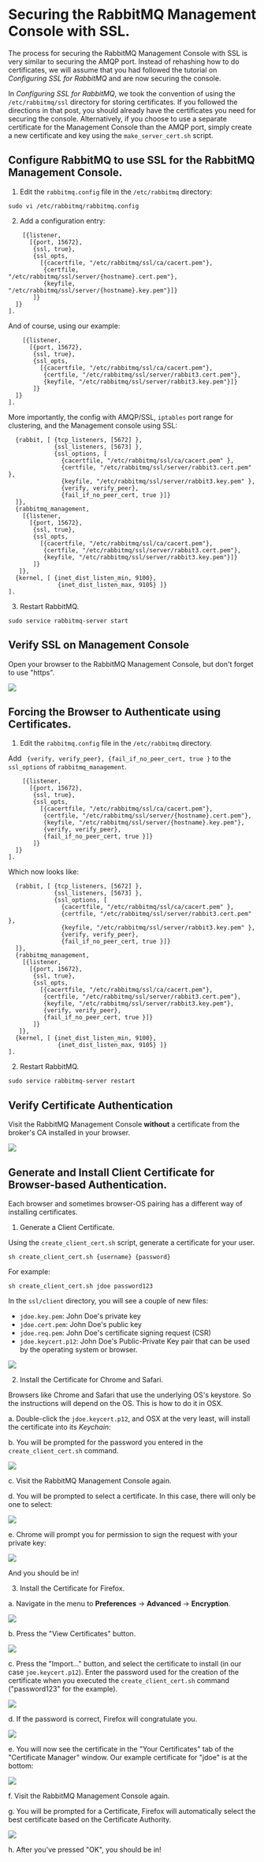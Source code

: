 # Securing the RabbitMQ Management Console with SSL.

The process for securing the RabbitMQ Management Console with SSL is very similar to securing the AMQP port.  Instead of rehashing how to do certificates, we will assume that you had followed the tutorial on *Configuring SSL for RabbitMQ* and are now securing the console.

In *Configuring SSL for RabbitMQ*, we took the convention of using the `/etc/rabbitmq/ssl` directory for storing certificates.  If you followed the directions in that post, you should already have the certificates you need for securing the console.  Alternatively, if you choose to use a separate certificate for the Management Console than the AMQP port, simply create a new certificate and key using the `make_server_cert.sh` script.

## Configure RabbitMQ to use SSL for the RabbitMQ Management Console.

1.  Edit the `rabbitmq.config` file in the `/etc/rabbitmq` directory:

  `sudo vi /etc/rabbitmq/rabbitmq.config`

2.  Add a configuration entry:

  ```[{rabbitmq_management,
      [{listener, 
        [{port, 15672},
         {ssl, true},
         {ssl_opts, 
           [{cacertfile, "/etc/rabbitmq/ssl/ca/cacert.pem"},
            {certfile,   "/etc/rabbitmq/ssl/server/{hostname}.cert.pem"},
            {keyfile,    "/etc/rabbitmq/ssl/server/{hostname}.key.pem"}]}
         ]}
    ]}
  ].
```

  And of course, using our example:

  ```[{rabbitmq_management,
      [{listener, 
        [{port, 15672},
         {ssl, true},
         {ssl_opts, 
           [{cacertfile, "/etc/rabbitmq/ssl/ca/cacert.pem"},
            {certfile, "/etc/rabbitmq/ssl/server/rabbit3.cert.pem"},
            {keyfile, "/etc/rabbitmq/ssl/server/rabbit3.key.pem"}]}
         ]}
    ]}
  ].
```

  More importantly, the config with AMQP/SSL, `iptables` port range for clustering, and the Management console using SSL:

  ```[
    {rabbit, [ {tcp_listeners, [5672] },
               {ssl_listeners, [5673] },
               {ssl_options, [
                 {cacertfile, "/etc/rabbitmq/ssl/ca/cacert.pem" },
                 {certfile, "/etc/rabbitmq/ssl/server/rabbit3.cert.pem" },
                 {keyfile, "/etc/rabbitmq/ssl/server/rabbit3.key.pem" },
                 {verify, verify_peer},
                 {fail_if_no_peer_cert, true }]}
    ]},
    {rabbitmq_management,
      [{listener, 
        [{port, 15672},
         {ssl, true},
         {ssl_opts, 
           [{cacertfile, "/etc/rabbitmq/ssl/ca/cacert.pem"},
            {certfile, "/etc/rabbitmq/ssl/server/rabbit3.cert.pem"},
            {keyfile, "/etc/rabbitmq/ssl/server/rabbit3.key.pem"}]}
         ]}
     ]},
    {kernel, [ {inet_dist_listen_min, 9100}, 
                {inet_dist_listen_max, 9105} ]}
  ].
```

3.  Restart RabbitMQ.

  `sudo service rabbitmq-server start`


## Verify SSL on Management Console

Open your browser to the RabbitMQ Management Console, but don't forget to use "https".

<a href="https://dl.dropbox.com/u/12311372/RabbitMQ-Doc/i13.png"><img style="max-height: 500px;"
  src="https://dl.dropbox.com/u/12311372/RabbitMQ-Doc/i13.png">
</a>

## Forcing the Browser to Authenticate using Certificates.

1.  Edit the `rabbitmq.config` file in the `/etc/rabbitmq` directory.

  Add `	{verify, verify_peer}, {fail_if_no_peer_cert, true }` to the `ssl_options`  of `rabbitmq_management`.

  ```[{rabbitmq_management,
      [{listener, 
        [{port, 15672},
         {ssl, true},
         {ssl_opts, 
           [{cacertfile, "/etc/rabbitmq/ssl/ca/cacert.pem"},
            {certfile, "/etc/rabbitmq/ssl/server/{hostname}.cert.pem"},
            {keyfile, "/etc/rabbitmq/ssl/server/{hostname}.key.pem"},
            {verify, verify_peer},
            {fail_if_no_peer_cert, true }]}
         ]}
    ]}
  ].
```

  Which now looks like:

  ```[
    {rabbit, [ {tcp_listeners, [5672] },
               {ssl_listeners, [5673] },
               {ssl_options, [
                 {cacertfile, "/etc/rabbitmq/ssl/ca/cacert.pem" },
                 {certfile, "/etc/rabbitmq/ssl/server/rabbit3.cert.pem" },
                 {keyfile, "/etc/rabbitmq/ssl/server/rabbit3.key.pem" },
                 {verify, verify_peer},
                 {fail_if_no_peer_cert, true }]}
    ]},
    {rabbitmq_management,
      [{listener, 
        [{port, 15672},
         {ssl, true},
         {ssl_opts, 
           [{cacertfile, "/etc/rabbitmq/ssl/ca/cacert.pem"},
            {certfile, "/etc/rabbitmq/ssl/server/rabbit3.cert.pem"},
            {keyfile, "/etc/rabbitmq/ssl/server/rabbit3.key.pem"},
            {verify, verify_peer},
            {fail_if_no_peer_cert, true }]}
         ]}
     ]},
    {kernel, [ {inet_dist_listen_min, 9100}, 
                {inet_dist_listen_max, 9105} ]}
  ].
```

2.  Restart RabbitMQ.

  `sudo service rabbitmq-server restart`

##  Verify Certificate Authentication

Visit the RabbitMQ Management Console **without** a certificate from the broker's CA installed in your browser.

<a href="https://dl.dropbox.com/u/12311372/RabbitMQ-Doc/i14.png"><img style="max-width: 700px;"
  src="https://dl.dropbox.com/u/12311372/RabbitMQ-Doc/i14.png">
</a>

## Generate and Install Client Certificate for Browser-based Authentication.

Each browser and sometimes browser-OS pairing has a different way of installing certificates.  

1.  Generate a Client Certificate.

  Using the `create_client_cert.sh` script, generate a certificate for your user.

  `sh create_client_cert.sh {username} {password}`

  For example:

  `sh create_client_cert.sh jdoe password123`

  In the `ssl/client` directory, you will see a couple of new files:

  - `jdoe.key.pem`:  John Doe's private key
  - `jdoe.cert.pem`:  John Doe's public key
  - `jdoe.req.pem`:  John Doe's certificate signing request (CSR)
  - `jdoe.keycert.p12`:  John Doe's Public-Private Key pair that can be used by the operating system or browser.

  <a href="https://dl.dropbox.com/u/12311372/RabbitMQ-Doc/i15.png"><img style="max-height: 500px;"
  src="https://dl.dropbox.com/u/12311372/RabbitMQ-Doc/i15.png">
</a>

2.  Install the Certificate for Chrome and Safari.

  Browsers like Chrome and Safari that use the underlying OS's keystore.  So the instructions will depend on the OS.  This is how to do it in OSX.

  a.  Double-click the `jdoe.keycert.p12`, and OSX at the very least, will install the certificate into its *Keychain*:

  b.  You will be prompted for the password you entered in the `create_client_cert.sh` command.

  <a href="https://dl.dropbox.com/u/12311372/RabbitMQ-Doc/i16.png"><img style="max-height: 500px;"
  src="https://dl.dropbox.com/u/12311372/RabbitMQ-Doc/i16.png">
</a>

  c.  Visit the RabbitMQ Management Console again.

  d.  You will be prompted to select a certificate.  In this case, there will only be one to select:

  <a href="https://dl.dropbox.com/u/12311372/RabbitMQ-Doc/i17.png"><img style="max-width: 700px;"
  src="https://dl.dropbox.com/u/12311372/RabbitMQ-Doc/i17.png">
</a>

  e.  Chrome will prompt you for permission to sign the request with your private key:

  <a href="https://dl.dropbox.com/u/12311372/RabbitMQ-Doc/i18.png"><img style="max-width: 700px;"
  src="https://dl.dropbox.com/u/12311372/RabbitMQ-Doc/i18.png">
</a>

  And you should be in!

3.    Install the Certificate for Firefox.

  a.  Navigate in the menu to **Preferences** -> **Advanced** -> **Encryption**.

  <a href="https://dl.dropbox.com/u/12311372/RabbitMQ-Doc/i19.png"><img style="max-width: 700px;"
  src="https://dl.dropbox.com/u/12311372/RabbitMQ-Doc/i19.png">
</a>

  b.  Press the "View Certificates" button.

  <a href="https://dl.dropbox.com/u/12311372/RabbitMQ-Doc/i20.png"><img style="max-width: 700px;"
  src="https://dl.dropbox.com/u/12311372/RabbitMQ-Doc/i20.png">
</a>

  c.  Press the "Import..." button, and select the certificate to install (in our case `joe.keycert.p12`).  Enter the password used for the creation of the certificate when you executed the `create_client_cert.sh` command ("password123" for the example).

  <a href="https://dl.dropbox.com/u/12311372/RabbitMQ-Doc/i21.png"><img style="max-width: 700px;"
  src="https://dl.dropbox.com/u/12311372/RabbitMQ-Doc/i21.png">
</a>

  d.  If the password is correct, Firefox will congratulate you.

  <a href="https://dl.dropbox.com/u/12311372/RabbitMQ-Doc/i22.png"><img style="max-width: 700px;"
  src="https://dl.dropbox.com/u/12311372/RabbitMQ-Doc/i22.png">
</a>

  e.  You will now see the certificate in the "Your Certificates" tab of the "Certificate Manager" window.  Our example certificate for "jdoe" is at the bottom:

  <a href="https://dl.dropbox.com/u/12311372/RabbitMQ-Doc/i23.png"><img style="max-width: 700px;"
  src="https://dl.dropbox.com/u/12311372/RabbitMQ-Doc/i23.png">
</a>

  f.  Visit the RabbitMQ Management Console again.

  g.  You will be prompted for a Certificate, Firefox will automatically select the best certificate based on the Certificate Authority.

  <a href="https://dl.dropbox.com/u/12311372/RabbitMQ-Doc/i24.png"><img style="max-width: 700px;"
  src="https://dl.dropbox.com/u/12311372/RabbitMQ-Doc/i24.png">
</a>

  h. After you've pressed "OK", you should be in!